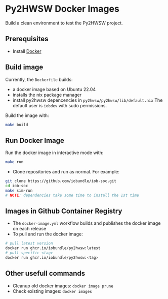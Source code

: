 <!--
SPDX-FileCopyrightText: 2024 IObundle

SPDX-License-Identifier: MIT
-->

# Py2HWSW Docker Images
Build a clean environment to test the Py2HWSW project.

## Prerequisites
- Install [Docker](https://docs.docker.com/engine/install/)

## Build image
Currently, the `Dockerfile` builds:
- a docker image based on Ubuntu 22.04 
- installs the nix package manager
- install py2hwsw depencencies in `py2hwsw/py2hwsw/lib/default.nix`
The default user is `iobdev` with sudo permissions.

Build the image with:
```bash
make build
```

## Run Docker Image
Run the docker image in interactive mode with:
```bash
make run
```
- Clone repositories and run as normal. For example:
```bash
git clone https://github.com/iobundle/iob-soc.git
cd iob-soc
make sim-run
# NOTE: dependencies take some time to install the 1st time
```

## Images in Github Container Registry
- The `docker-image.yml` workflow builds and publishes the docker image on each
  release
- To pull and run the docker image:
```bash
# pull latest version
docker run ghcr.io/iobundle/py2hwsw:latest
# pull specific <tag>
docker run ghcr.io/iobundle/py2hwsw:<tag>
```

## Other usefull commands
- Cleanup old docker images: `docker image prune`
- Check existing images: `docker images`
